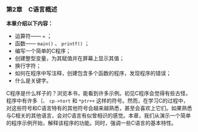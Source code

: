 ### 第2章　C语言概述

**本章介绍以下内容：**

+ 运算符——  `=` ；
+ 函数—— `main()` 、 `printf()` ；
+ 编写一个简单的C程序；
+ 创建整型变量，为其赋值并在屏幕上显示其值；
+ 换行字符；
+ 如何在程序中写注释，创建包含多个函数的程序，发现程序的错误；
+ 什么是关键字。

C程序是什么样子的？浏览本书，能看到许多示例。初见C程序会觉得有些古怪，程序中有许多｛、 `cp->tort` 和 `*ptr++` 这样的符号。然而，在学习C的过程中，对这些符号和C语言特有的其他符号会越来越熟悉，甚至会喜欢上它们。如果熟悉与C相关的其他语言，会对C语言有似曾相识的感觉。本章，我们从演示一个简单的程序示例开始，解释该程序的功能。同时，强调一些C语言的基本特性。

